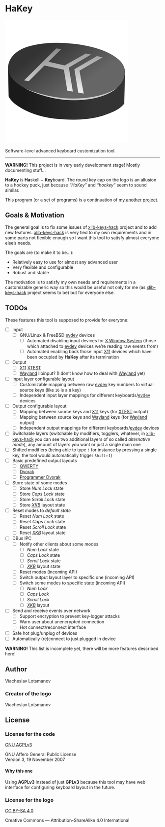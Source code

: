# HaKey

![HaKey logo](artwork/logo.svg)

Software-level advanced keyboard customization tool.

---

**WARNING!** This project is in very early development stage!
             Mostly documenting stuff…

**HaKey** is **Ha**skell + **Key**board.
The round key cap on the logo is an allusion to a hockey puck,
just because _“HaKey”_ and _“hockey”_ seem to sound similar.

This program (or a set of programs) is a continuation of
[my another project][xlib-keys-hack].

## Goals & Motivation

The general goal is to fix some issues of [xlib-keys-hack] project and to add
new features. [xlib-keys-hack] is very tied to my own requirements and in some
parts not flexible enough so I want this tool to satisfy almost everyone else’s
needs.

The goals are (to make it to be…):

- Relatively easy to use for almost any advanced user
- Very flexible and configurable
- Robust and stable

The motivation is to satisfy my own needs and requirements in a customizable
generic way so this would be useful not only for me (as [xlib-keys-hack] project
seems to be) but for everyone else.

## TODOs

These features this tool is supposed to provide for everyone:

- [ ] Input
  - [ ] GNU/Linux & FreeBSD [evdev] devices
    - [ ] Automated disabling input devices for [X Window System][X11]
          (those which attached to [evdev] devices we’re reading raw
          events from)
    - [ ] Automated enabling back those input [X11] devices which have
          been occupied by **HaKey** after its termination
- [ ] Output
  - [ ] [X11] [XTEST]
  - [ ] [Wayland] libinput? (I don’t know how to deal with [Wayland] yet)
- [ ] Input layer configurable layout
  - [ ] Customizable mapping between raw [evdev] key numbers to virtual
        source keys (like `16` is a `Q` key)
  - [ ] Independent input layer mappings for different keyboards/[evdev]
        devices
- [ ] Output configurable layout
  - [ ] Mapping between source keys and [X11] keys (for [XTEST] output)
  - [ ] Mapping between source keys and [Wayland] keys (for [Wayland]
        output)
  - [ ] Independent output mappings for different keyboards/[evdev]
        devices
- [ ] Switchable layers (switchable by modifiers, togglers, whatever, in
      [xlib-keys-hack] you can see two additional layers of so called
      _alternative mode_), any amount of layers you want or just a single main
      one
- [ ] Shifted modifiers (being able to type `!` for instance by pressing a
      single key, the tool would automatically trigger `Shift`+`1`)
- [ ] Basic predefined output layouts
  - [ ] [QWERTY]
  - [ ] [Dvorak]
  - [ ] [Programmer Dvorak]
- [ ] Store state of some modes
  - [ ] Store _Num Lock_ state
  - [ ] Store _Caps Lock_ state
  - [ ] Store _Scroll Lock_ state
  - [ ] Store _[XKB]_ layout state
- [ ] Reset modes to _default state_
  - [ ] Reset _Num Lock_ state
  - [ ] Reset _Caps Lock_ state
  - [ ] Reset _Scroll Lock_ state
  - [ ] Reset _[XKB]_ layout state
- [ ] DBus IPC
  - [ ] Notify other clients about some modes
    - [ ] _Num Lock_ state
    - [ ] _Caps Lock_ state
    - [ ] _Scroll Lock_ state
    - [ ] _[XKB]_ layout state
  - [ ] Reset modes (incoming API)
  - [ ] Switch output layout layer to specific one (incoming API)
  - [ ] Switch some modes to specific state (incoming API)
    - [ ] _Num Lock_
    - [ ] _Caps Lock_
    - [ ] _Scroll Lock_
    - [ ] _[XKB]_ layout
- [ ] Send and receive events over network
  - [ ] Support encryption to prevent key-logger attacks
  - [ ] Warn user about unencrypted connection
  - [ ] Hot connect/reconnect interface
- [ ] Safe hot plug/unplug of devices
- [ ] Automatically (re)connect to just plugged in device

**WARNING!** This list is incomplete yet,
             there will be more features described here!

[evdev]: https://en.wikipedia.org/wiki/Evdev
[X11]: https://en.wikipedia.org/wiki/X_Window_System
[XTEST]: https://www.x.org/releases/X11R7.7/doc/libXtst/xtestlib.html
[XKB]: https://en.wikipedia.org/wiki/X_keyboard_extension
[Wayland]: https://en.wikipedia.org/wiki/Wayland_(display_server_protocol)
[QWERTY]: https://en.wikipedia.org/wiki/QWERTY
[Dvorak]: https://en.wikipedia.org/wiki/Dvorak_keyboard_layout
[Programmer Dvorak]: https://en.wikipedia.org/wiki/Dvorak_keyboard_layout#Programmer_Dvorak

## Author

Viacheslav Lotsmanov

### Creator of the logo

Viacheslav Lotsmanov

## License

### License for the code

[GNU AGPLv3](LICENSE)

GNU Affero General Public License  
Version 3, 19 November 2007

#### Why this one

Using **AGPLv3** instead of just **GPLv3** because this tool may have web
interface for configuring keyboard layout in the future.

### License for the logo

[CC BY-SA 4.0]

Creative Commons — Attribution-ShareAlike 4.0 International

[CC BY-SA 4.0]: https://creativecommons.org/licenses/by-sa/4.0/
[xlib-keys-hack]: https://github.com/unclechu/xlib-keys-hack
